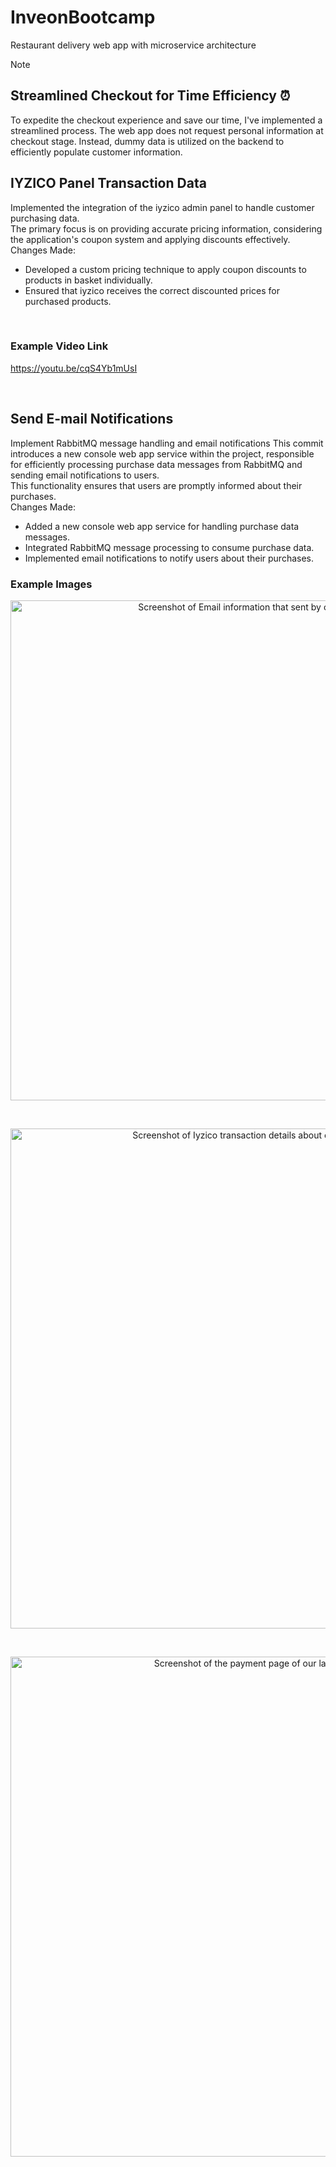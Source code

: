 # InveonBootcamp
Restaurant delivery web app with microservice architecture

> [!NOTE]  
> ## Streamlined Checkout for Time Efficiency ⏰
> To expedite the checkout experience and save our time, I've implemented a streamlined process. The web app does not request personal information at checkout stage. Instead, dummy data is utilized on the backend to efficiently populate customer information.


## IYZICO Panel Transaction Data
Implemented the integration of the iyzico admin panel to handle customer purchasing data. <br/>
The primary focus is on providing accurate pricing information, considering the application's coupon system and applying discounts effectively.
<br/>
Changes Made:
- Developed a custom pricing technique to apply coupon discounts to products in basket individually.
- Ensured that iyzico receives the correct discounted prices for purchased products.
<br/>

### Example Video Link

https://youtu.be/cqS4Yb1mUsI

<br/>

## Send E-mail Notifications
Implement RabbitMQ message handling and email notifications
This commit introduces a new console web app service within the project, responsible for efficiently processing purchase data messages from RabbitMQ and sending email notifications to users.<br/> 
This functionality ensures that users are promptly informed about their purchases.
<br/>
Changes Made:
- Added a new console web app service for handling purchase data messages.
- Integrated RabbitMQ message processing to consume purchase data.
- Implemented email notifications to notify users about their purchases.

### Example Images
<p align="center">
  <img src="https://github.com/elifnurafsar/InveonBootcamp/assets/60623941/6b276fff-8026-42fe-981e-1b05a2afc272" width="800" alt="Screenshot of Email information that sent by our console app."/>
</p>
<br/>
<p align="center">
  <img src="https://github.com/elifnurafsar/InveonBootcamp/assets/60623941/925bcb03-e012-440c-9aad-f381133a475c" width="800" alt="Screenshot of Iyzico transaction details about our last purchase."/>
</p>
<br/>
<p align="center">
  <img src="https://github.com/elifnurafsar/InveonBootcamp/assets/60623941/a1ca7feb-d724-40bd-8ef8-3b0bd7acb816" width="800" alt="Screenshot of the payment page of our last purchase."/>
</p>





